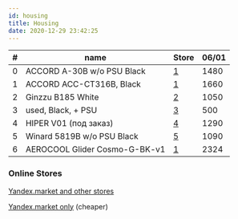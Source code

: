 ```yaml
---
id: housing
title: Housing
date: 2020-12-29 23:42:25
---
```


| # | name | Store | 06/01 |
| --- | --- | --- | --- |
| 0 | ACCORD A-30B w/o PSU Black | [1](https://market.yandex.ru/product--kompiuternyi-korpus-accord-a-30b-w-o-psu-black/10724641/geo?fesh=464471&from=product-top-offer&offer-shipping=pickup 'Citilink') | 1480 |
| 1 | ACCORD ACC-CT316B, Black | [1](https://www.citilink.ru/catalog/computers_and_notebooks/parts/cases/1137445/?mrkt=orn_cl&utm_medium=cpc&utm_campaign=%25D0%259A%25D0%25BE%25D1%2580%25D0%25BF%25D1%2583%25D1%2581%25D0%25B0&utm_source=xml_ymarket_orn&utm_content=41_ACCORD_ACC-CT316B&utm_term=1137445&ymclid=16099367359925693510500001 'Citilink') | 1660 |
| 2 | Ginzzu B185 White | [2](https://www.onlinetrade.ru/catalogue/kompyuternye_korpusa-c1323/ginzzu/korpus_ginzzu_b185_white-2383899.html 'Online trade (only Moscow)') | 1050 |
| 3 | used, Black, + PSU | [3](https://www.avito.ru/orenburg/nastolnye_kompyutery/sistemnyy_blok_2046662933 'avito') | 500 |
| 4 | HIPER V01 (под заказ) | [4](https://www.mvideo.ru/products/korpus-dlya-komputera-hiper-v01-30051436/shopdirections 'M-video') | 1290 |
| 5 | Winard 5819B w/o PSU Black | [5](https://pokupki.market.yandex.ru/product/kompiuternyi-korpus-winard-5819b-w-o-psu-black/1724604219?offerid=8vj0GZRx57Co0uBvLnTPZw&utm_source=market&utm_medium=cpc&utm_term=545656.16294&utm_content=91028&clid=910&ymclid=16099399570497986387500001&sku_main_pic=1 'Yandex.market') | 1090 |
| 6 | AEROCOOL Glider Cosmo-G-BK-v1 | [1](https://market.yandex.ru/product--kompiuternyi-korpus-aerocool-glider-tempered-glass-black/651349115/reviews?track=tabs 'Citilink') | 2324 |

### Online Stores

[Yandex.market and other stores](https://market.yandex.ru/catalog--korpusa-v-orenburge/55319/list?cpa=0&hid=91028&onstock=1&how=aprice&local-offers-first=1)

[Yandex.market only](https://market.yandex.ru/catalog--korpusa-v-orenburge/55319/list?cpa=1&hid=91028&how=aprice&onstock=1&local-offers-first=1) (cheaper)
